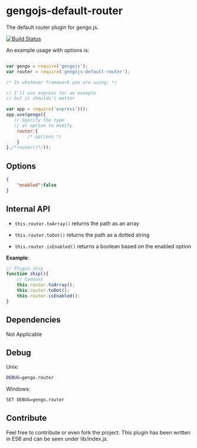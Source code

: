 # gengojs-default-router

The default router plugin for gengo.js.

[![Build Status](https://travis-ci.org/gengojs/plugin-router.svg?branch=master)](https://travis-ci.org/gengojs/plugin-router)

An example usage with options is:

```js

var gengo = require('gengojs');
var router = require('gengojs-default-router');

/* In whatever framework you are using: */

// I'll use express for an example
// but it shouldn't matter

var app = require('express')();
app.use(gengo({
   // Specify the type
   // of option to modify
	router:{
		/* options */
	}
},/*router()*/));
```


## Options

```json
{
	"enabled":false
}
```
## Internal API

* `this.router.toArray()` returns the path as an array

* `this.router.toDot()` returns the path as a dotted string

* `this.router.isEnabled()` returns a boolean based on the enabled option

**Example**:

```js
// Plugin ship
function ship(){
	// Context
	this.router.toArray();
	this.router.toDot();
	this.router.isEnabled();
}
```

## Dependencies

Not Applicable

## Debug

Unix:

```bash
DEBUG=gengo.router
```
Windows:

```bash
SET DEBUG=gengo.router
```

## Contribute

Feel free to contribute or even fork the project.
This plugin has been written in ES6 and can be seen under lib/index.js.
